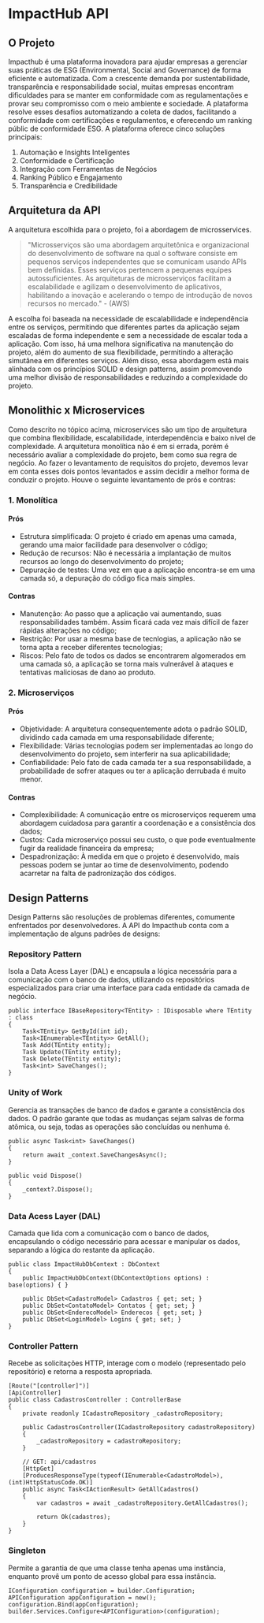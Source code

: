 # ImpactHub API

## O Projeto
Impacthub é uma plataforma inovadora para ajudar empresas a gerenciar suas práticas de ESG (Environmental, Social and Governance) de forma eficiente e automatizada. Com a crescente demanda por sustentabilidade, transparência e responsabilidade social, muitas empresas encontram dificuldades para se manter em conformidade com as regulamentações e provar seu compromisso com o meio ambiente e sociedade. A plataforma resolve esses desafios automatizando a coleta de dados, facilitando a conformidade com certificações e regulamentos, e oferecendo um ranking públic de conformidade ESG. A plataforma oferece cinco soluções principais:
1. Automação e Insights Inteligentes
2. Conformidade e Certificação
3. Integração com Ferramentas de Negócios
4. Ranking Público e Engajamento
5. Transparência e Credibilidade

## Arquitetura da API
A arquitetura escolhida para o projeto, foi a abordagem de microsservices.
> "Microsserviços são uma abordagem arquitetônica e organizacional do desenvolvimento de software na qual o software consiste em pequenos serviços independentes que se comunicam usando APIs bem definidas. Esses serviços pertencem a pequenas equipes autossuficientes. As arquiteturas de microsserviços facilitam a escalabilidade e agilizam o desenvolvimento de aplicativos, habilitando a inovação e acelerando o tempo de introdução de novos recursos no mercado."  - (AWS) 

A escolha foi baseada na necessidade de escalabilidade e independência entre os serviços, permitindo que diferentes partes da aplicação sejam escaladas de forma independente e sem a necessidade de escalar toda a aplicação. Com isso, há uma melhora significativa na manutenção do projeto, além do aumento de sua flexibilidade, permitindo a alteração simutânea em diferentes serviços. Além disso, essa abordagem está mais alinhada com os princípios SOLID e design patterns, assim promovendo uma melhor divisão de responsabilidades e reduzindo a complexidade do projeto.


## Monolithic x Microservices
Como descrito no tópico acima, microservices são um tipo de arquitetura que combina flexibilidade, escalabilidade, interdependência e baixo nível de complexidade. A arquitetura monolítica não é em si errada, porém é necessário avaliar a complexidade do projeto, bem como sua regra de negócio. Ao fazer o levantamento de requisitos do projeto, devemos levar em conta esses dois pontos levantados e assim decidir a melhor forma de conduzir o projeto. Houve o seguinte levantamento de prós e contras:
### 1. Monolítica
#### Prós
  - Estrutura simplificada: O projeto é criado em apenas uma camada, gerando uma maior facilidade para desenvolver o código;
  - Redução de recursos: Não é necessária a implantação de muitos recursos ao longo do desenvolvimento do projeto;
  - Depuração de testes: Uma vez em que a aplicação encontra-se em uma camada só, a depuração do código fica mais simples.
#### Contras
  - Manutenção: Ao passo que a aplicação vai aumentando, suas responsabilidades também. Assim ficará cada vez mais difícil de fazer rápidas alterações no código;
  - Restrição: Por usar a mesma base de tecnlogias, a aplicação não se torna apta a receber diferentes tecnologias;
  - Riscos: Pelo fato de todos os dados se encontrarem algomerados em uma camada só, a aplicação se torna mais vulnerável à ataques e tentativas maliciosas de dano ao produto.
### 2. Microserviços
#### Prós
  - Objetividade: A arquitetura consequentemente adota o padrão SOLID, dividindo cada camada em uma responsabilidade diferente;
  - Flexibilidade: Várias tecnologias podem ser implementadas ao longo do desenvolvimento do projeto, sem interferir na sua aplicabilidade;
  - Confiabilidade: Pelo fato de cada camada ter a sua responsabilidade, a probabilidade de sofrer ataques ou ter a aplicação derrubada é muito menor.
#### Contras
  - Complexibilidade: A comunicação entre os microserviços requerem uma abordagem cuidadosa para garantir a coordenação e a consistência dos dados;
  - Custos: Cada microserviço possui seu custo, o que pode eventualmente fugir da realidade financeira da empresa;
  - Despadronização: À medida em que o projeto é desenvolvido, mais pessoas podem se juntar ao time de desenvolvimento, podendo acarretar na falta de padronização dos códigos.


## Design Patterns
Design Patterns são resoluções de problemas diferentes, comumente enfrentados por desenvolvedores. A API do Impacthub conta com a implementação de alguns padrões de designs:
### Repository Pattern
Isola a Data Acess Layer (DAL) e encapsula a lógica necessária para a comunicação com o banco de dados, utilizando os repositórios especializados para criar uma interface para cada entidade da camada de negócio.
```
public interface IBaseRepository<TEntity> : IDisposable where TEntity : class
{
    Task<TEntity> GetById(int id);
    Task<IEnumerable<TEntity>> GetAll();
    Task Add(TEntity entity);
    Task Update(TEntity entity);
    Task Delete(TEntity entity);
    Task<int> SaveChanges();
}
```
### Unity of Work
Gerencia as transações de banco de dados e garante a consistência dos dados. O padrão garante que todas as mudanças sejam salvas de forma atômica, ou seja, todas as operações são concluídas ou nenhuma é.
```
public async Task<int> SaveChanges()
{
    return await _context.SaveChangesAsync();
}

public void Dispose()
{
    _context?.Dispose();
}
```
### Data Acess Layer (DAL)
Camada que lida com a comunicação com o banco de dados, encapsulando o código necessário para acessar e manipular os dados, separando a lógica do restante da aplicação.
```
public class ImpactHubDbContext : DbContext
{
    public ImpactHubDbContext(DbContextOptions options) : base(options) { }

    public DbSet<CadastroModel> Cadastros { get; set; }
    public DbSet<ContatoModel> Contatos { get; set; }
    public DbSet<EnderecoModel> Enderecos { get; set; }
    public DbSet<LoginModel> Logins { get; set; }
}
```
### Controller Pattern
Recebe as solicitações HTTP, interage com o modelo (representado pelo repositório) e retorna a resposta apropriada.
```
[Route("[controller]")]
[ApiController]
public class CadastrosController : ControllerBase
{
    private readonly ICadastroRepository _cadastroRepository;

    public CadastrosController(ICadastroRepository cadastroRepository)
    {
        _cadastroRepository = cadastroRepository;
    }

    // GET: api/cadastros
    [HttpGet]
    [ProducesResponseType(typeof(IEnumerable<CadastroModel>), (int)HttpStatusCode.OK)]
    public async Task<IActionResult> GetAllCadastros()
    {
        var cadastros = await _cadastroRepository.GetAllCadastros();

        return Ok(cadastros);
    }
}
```
### Singleton
Permite a garantia de que uma classe tenha apenas uma instância, enquanto provê um ponto de acesso global para essa instância.
```
IConfiguration configuration = builder.Configuration;
APIConfiguration appConfiguration = new();
configuration.Bind(appConfiguration);
builder.Services.Configure<APIConfiguration>(configuration);
```
